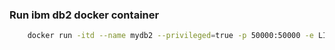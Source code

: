 
### Run ibm db2 docker container

```bash
    docker run -itd --name mydb2 --privileged=true -p 50000:50000 -e LICENSE=accept -e DB2INST1_PASSWORD=root -e DBNAME=testdb -v data:/database ibmcom/db2
```